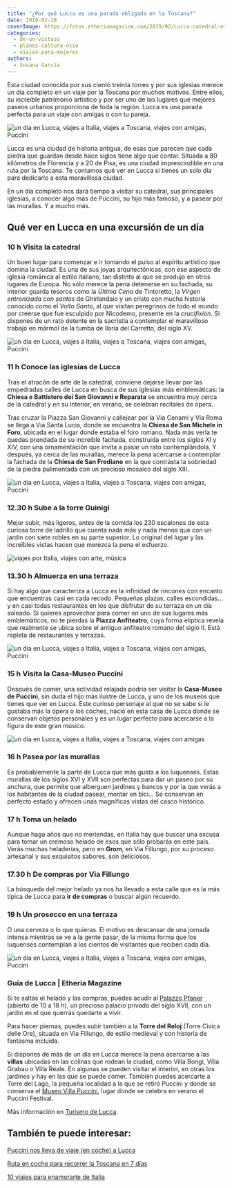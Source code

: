 ```yaml
---
title: "¿Por qué Lucca es una parada obligada en la Toscana?"
date: 2019-02-18
coverImage: https://fotos.etheriamagazine.com/2019/02/Lucca-catedral-e1550913127169.jpg
categories: 
  - de-un-vistazo
  - planes-cultura-ocio
  - viajes-para-mujeres
authors: 
  - Susana García
---
```


Esta ciudad conocida por sus ciento treinta torres y por sus iglesias merece un día completo en un viaje por la Toscana por muchos motivos. Entre ellos, su increíble patrimonio artístico y por ser uno de los lugares que mejores paseos urbanos proporciona de toda la región. Lucca es una parada perfecta para un viaje con amigas o con tu pareja.

![un día en Lucca, viajes a Italia, viajes a Toscana, viajes con amigas, Puccini](https://fotos.etheriamagazine.com/2019/02/Lucca-jardines-san-frediano-e1550913107462.jpg "Jardines situados en la parte posterior de la iglesia de San Frediano.")

Lucca es una ciudad de historia antigua, de esas que parecen que cada piedra que guardan 
desde hace siglos tiene algo que contar. Situada a 80 kilómetros de Florencia y a 20 de 
Pisa, es una ciudad imprescindible en una ruta por la Toscana. Te contamos qué ver en 
Lucca si tienes un solo día para dedicarlo a esta maravillosa ciudad. 

En un día completo nos dará tiempo a visitar su catedral, sus principales iglesias, a 
conocer algo más de Puccini, su hijo más famoso, y a pasear por las murallas. Y a mucho 
más. 

## Qué ver en Lucca en una excursión de un día

### 10 h Visita la catedral

Un buen lugar para comenzar e ir tomando el pulso al espíritu artístico que domina la 
ciudad. Es una de sus joyas arquitectónicas, con ese aspecto de iglesia románica al 
estilo italiano, tan distinto al que se produjo en otros lugares de Europa. No sólo 
merece la pena detenerse en su fachada, su interior guarda tesoros como la _Última Cena_ 
de Tintoretto, la _Virgen entronizada con santos_ de Ghirlandaio y un cristo con mucha 
historia conocido como el _Volto Santo_, al que visitan peregrinos de todo el mundo por 
creerse que fue esculpido por Nicodemo, presente en la _crucifixión_. Si dispones de un 
rato detente en la sacristía a contemplar el maravilloso trabajo en mármol de la tumba 
de Ilaria del Carretto, del siglo XV. 

![un día en Lucca, viajes a Italia, viajes a Toscana, viajes con amigas, Puccini](https://fotos.etheriamagazine.com/2019/02/Lucca-catedral-e1550913127169.jpg "Vista de la catedral con su campanile y los tejados de Lucca.")

### 11 h Conoce las iglesias de Lucca

Tras el atracón de arte de la catedral, conviene dejarse llevar por las empedradas 
calles de Lucca en busca de sus iglesias más emblemáticas: la **Chiesa e Battistero dei 
San Giovanni e Reparata** se encuentra muy cerca de la catedral y en su interior, en 
verano, se celebran recitales de ópera. 

Tras cruzar la Piazza San Giovanni y callejear por la Via Cenami y Via Roma se llega a 
Via Santa Lucia, donde se encuentra la **Chiesa de San Michele in Foro**, ubicada en el 
lugar donde estaba el foro romano. Nada más verla te quedas prendada de su increíble 
fachada, construida entre los siglos XI y XIV, con una ornamentación que invita a pasar 
un rato contemplándola. Y después, ya cerca de las murallas, merece la pena acercarse a 
contemplar la fachada de la **Chiesa de San Frediano** en la que contrasta la sobriedad 
de la piedra pulimentada con un precioso mosaico del siglo XIII. 

![un día en Lucca, viajes a Italia, viajes a Toscana, viajes con amigas, Puccini](https://fotos.etheriamagazine.com/2019/02/Lucca-iglesia-san-michelle-in-foro-e1550913145880.jpg "Chiesa de San Michele in Foro. © S.G.")

### 12.30 h Sube a la torre Guinigi

Mejor subir, más ligeros, antes de la comida los 230 escalones de esta curiosa torre de 
ladrillo que cuenta nada más y nada menos que con un jardín con siete robles en su parte 
superior. Lo original del lugar y las increíbles vistas hacen que merezca la pena el 
esfuerzo. 

![viajes por Italia, viajes con arte, música](https://fotos.etheriamagazine.com/2019/02/Lucca-Torre-Guinigi-e1550912985392.jpg "Torre Guinigi con su jardín en la parte superior. © Pilar Ortega")

### 13.30 h Almuerza en una terraza

Si hay algo que caracteriza a Lucca es la infinidad de rincones con encanto que 
encuentras casi en cada recodo. Pequeñas plazas, calles escondidas… y en casi todas 
restaurantes en los que disfrutar de su terraza en un día soleado. Si quieres aprovechar 
para comer en uno de sus lugares más emblemáticos, no te pierdas la **Piazza 
Anfiteatro**, cuya forma elíptica revela que realmente se ubica sobre el antiguo 
anfiteatro romano del siglo II. Está repleta de restaurantes y terrazas. 

![un día en Lucca, viajes a Italia, viajes a Toscana, viajes con amigas, Puccini](https://fotos.etheriamagazine.com/2019/02/Lucca-piazza-anfiteatro-e1550913178744.jpg "Piazza Anfiteatro.")

### 15 h Visita la Casa-Museo Puccini

Después de comer, una actividad relajada podría ser visitar la **Casa-Museo de 
Puccini**, sin duda el hijo más ilustre de Lucca, y uno de los museos que tienes que ver 
en Lucca. Este curioso personaje al que no se sabe si le gustaba más la ópera o los 
coches, nació en esta casa de Lucca donde se conservan objetos personales y es un lugar 
perfecto para acercarse a la figura de este gran músico. 

![un día en Lucca, viajes a Italia, viajes a Toscana, viajes con amigas](https://fotos.etheriamagazine.com/2019/02/Lucca-puccini-plaza-e1550913194365.jpg "Plaza frente a la Casa-Museo de Puccini, donde se encuentra su estatua. © S.G.")

### 16 h Pasea por las murallas

Es probablemente la parte de Lucca que más gusta a los luquenses. Estas murallas de los 
siglos XVI y XVII son perfectas para dar un paseo por su anchura, que permite que 
alberguen jardines y bancos y por la que verás a los habitantes de la ciudad pasear, 
montar en bici… Se conservan en perfecto estado y ofrecen unas magníficas vistas del 
casco histórico. 

### 17 h Toma un helado

Aunque haga años que no meriendas, en Italia hay que buscar una excusa para tomar un 
cremoso helado de esos que sólo probarás en este país. Verás muchas heladerías, pero en 
**Grom**, en Via Fillungo, por su proceso artesanal y sus exquisitos sabores, son 
deliciosos. 

### 17.30 h De compras por Via Fillungo

La búsqueda del mejor helado ya nos ha llevado a esta calle que es la más típica de 
Lucca para **ir de compras** o buscar algún recuerdo. 

### 19 h Un prosecco en una terraza

O una cerveza o lo que quieras. El motivo es descansar de una jornada intensa mientras 
se ve a la gente pasar, de la misma forma que los luquenses contemplan a los cientos de 
visitantes que reciben cada día. 

![un día en Lucca, viajes a Italia, viajes a Toscana, viajes con amigas, Puccini](https://fotos.etheriamagazine.com/2019/02/Lucca-piazza-anfiteatro-restaurante.jpg "Terrazas para tomar algo en la Piazza Anfiteatro. © SG.")

### Guía de Lucca | Etheria Magazine

Si te saltas el helado y las compras, puedes acudir al [Palazzo 
Pfaner](http://www.palazzopfanner.it) (abierto de 10 a 18 h), un precioso palacio 
privado del siglo XVII, con un jardín en el que querrás quedarte a vivir. 

Para hacer piernas, puedes subir también a la **Torre del Reloj** (Torre Civica delle 
Ore), situada en Via Fillungo, de estilo medieval y con historia de fantasma incluida. 

Si dispones de más de un día en Lucca merece la pena acercarse a las **villas** ubicadas 
en las colinas que rodean la ciudad, como Villa Bongi, Villa Grabau o Villa Reale. En 
algunas se pueden visitar el interior, en otras los jardines y hay en las que se puede 
comer. También puedes acercarte a Torre del Lago, la pequeña localidad a la que se 
retiró Puccini y donde se conserva el [Museo Villa 
Puccini](http://www.giacomopuccini.it), lugar donde se celebra en verano el Puccini 
Festival. 

Más información en [Turismo de Lucca](http://www.turismo.lucca.it/en). 

## También te puede interesar:

[Puccini nos lleva de viaje (en coche) a 
Lucca](https://etheriamagazine.com/2019/02/21/viajes-lucca-puccini-aficionado-coches/) 

[Ruta en coche para recorrer la Toscana en 7 
días](https://etheriamagazine.com/2021/06/01/toscana-en-coche/) 

[10 viajes para enamorarte de 
Italia](https://etheriamagazine.com/2020/08/03/10-grandes-viajes-a-italia/)
